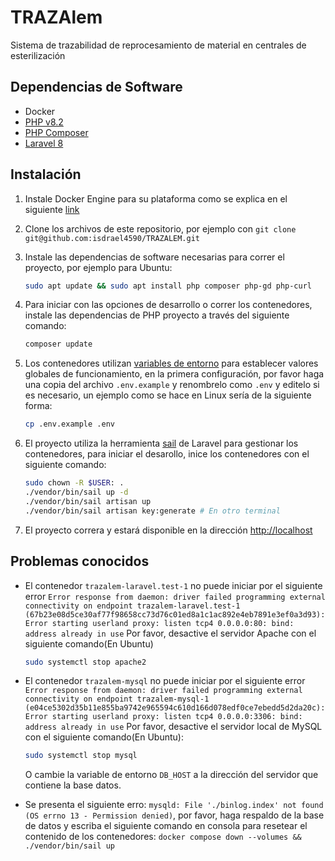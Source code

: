 # TRAZAlem

Sistema de trazabilidad de reprocesamiento de material en centrales de esterilización

## Dependencias de Software

- Docker
- [PHP v8.2](https://www.php.net/)
- [PHP Composer](https://getcomposer.org/)
- [Laravel 8](https://laravel.com/)

## Instalación

1. Instale Docker Engine para su plataforma como se explica en el siguiente [link](https://docs.docker.com/engine/install/)
2. Clone los archivos de este repositorio, por ejemplo con `git clone git@github.com:isdrael4590/TRAZALEM.git`
3. Instale las dependencias de software necesarias para correr el proyecto, por ejemplo para Ubuntu:

    ```bash
    sudo apt update && sudo apt install php composer php-gd php-curl
    ```

4. Para iniciar con las opciones de desarrollo o correr los contenedores, instale las dependencias de PHP proyecto a través del siguiente comando:

    ```bash
    composer update
    ```

5. Los contenedores utilizan [variables de entorno](https://docs.docker.com/compose/environment-variables/set-environment-variables/) para establecer valores globales de funcionamiento, en la primera configuración, por favor haga una copia del archivo `.env.example` y renombrelo como `.env` y editelo si es necesario, un ejemplo como se hace en Linux sería de la siguiente forma:

    ```bash
    cp .env.example .env
    ```

6. El proyecto utiliza la herramienta [sail](https://laravel.com/docs/8.x/sail) de Laravel para gestionar los contenedores, para iniciar el desarollo, inice los contenedores con el siguiente comando:

    ```bash
    sudo chown -R $USER: .
    ./vendor/bin/sail up -d
    ./vendor/bin/sail artisan up
    ./vendor/bin/sail artisan key:generate # En otro terminal
    ```

7. El proyecto correra y estará disponible en la dirección [http://localhost](http://localhost)

## Problemas conocidos

- El contenedor `trazalem-laravel.test-1` no puede iniciar por el siguiente error `Error response from daemon: driver failed programming external connectivity on endpoint trazalem-laravel.test-1 (67b23e08d5ce30af77f98658cc73d76c01ed8a1c1ac892e4eb7891e3ef0a3d93): Error starting userland proxy: listen tcp4 0.0.0.0:80: bind: address already in use`
Por favor, desactive el servidor Apache con el siguiente comando(En Ubuntu)

    ```bash
    sudo systemctl stop apache2
    ```

- El contenedor `trazalem-mysql` no puede iniciar por el siguiente error `Error response from daemon: driver failed programming external connectivity on endpoint trazalem-mysql-1 (e04ce5302d35b11e855ba9742e965594c610d166d078edf0ce7ebedd5d2da20c): Error starting userland proxy: listen tcp4 0.0.0.0:3306: bind: address already in use`
Por favor, desactive el servidor local de MySQL con el siguiente comando(En Ubuntu):

    ```bash
    sudo systemctl stop mysql
    ```

    O cambie la variable de entorno `DB_HOST` a la dirección del servidor que contiene la base datos.

- Se presenta el siguiente erro: `mysqld: File './binlog.index' not found (OS errno 13 - Permission denied)`, por favor, haga respaldo de la base de datos y escriba el siguiente comando en consola para resetear el contenido de los contenedores: `docker compose down --volumes &&  ./vendor/bin/sail up`
